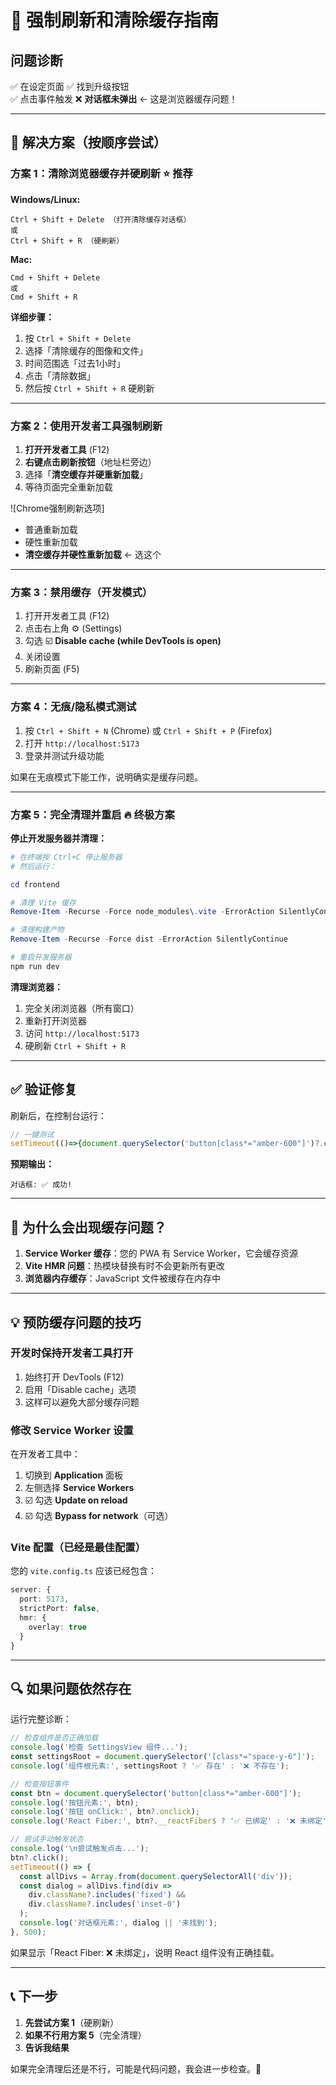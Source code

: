# 🔄 强制刷新和清除缓存指南

## 问题诊断

✅ 在设定页面
✅ 找到升级按钮  
✅ 点击事件触发
❌ **对话框未弹出** ← 这是浏览器缓存问题！

---

## 🚀 解决方案（按顺序尝试）

### 方案 1：清除浏览器缓存并硬刷新 ⭐ 推荐

**Windows/Linux:**
```
Ctrl + Shift + Delete （打开清除缓存对话框）
或
Ctrl + Shift + R （硬刷新）
```

**Mac:**
```
Cmd + Shift + Delete
或  
Cmd + Shift + R
```

**详细步骤：**
1. 按 `Ctrl + Shift + Delete`
2. 选择「清除缓存的图像和文件」
3. 时间范围选「过去1小时」
4. 点击「清除数据」
5. 然后按 `Ctrl + Shift + R` 硬刷新

---

### 方案 2：使用开发者工具强制刷新

1. **打开开发者工具** (F12)
2. **右键点击刷新按钮**（地址栏旁边）
3. 选择「**清空缓存并硬重新加载**」
4. 等待页面完全重新加载

![Chrome强制刷新选项]
- 普通重新加载
- 硬性重新加载
- **清空缓存并硬性重新加载** ← 选这个

---

### 方案 3：禁用缓存（开发模式）

1. 打开开发者工具 (F12)
2. 点击右上角 ⚙️ (Settings)
3. 勾选 ☑️ **Disable cache (while DevTools is open)**
4. 关闭设置
5. 刷新页面 (F5)

---

### 方案 4：无痕/隐私模式测试

1. 按 `Ctrl + Shift + N` (Chrome) 或 `Ctrl + Shift + P` (Firefox)
2. 打开 `http://localhost:5173`
3. 登录并测试升级功能

如果在无痕模式下能工作，说明确实是缓存问题。

---

### 方案 5：完全清理并重启 🔥 终极方案

**停止开发服务器并清理：**

```powershell
# 在终端按 Ctrl+C 停止服务器
# 然后运行：

cd frontend

# 清理 Vite 缓存
Remove-Item -Recurse -Force node_modules\.vite -ErrorAction SilentlyContinue

# 清理构建产物
Remove-Item -Recurse -Force dist -ErrorAction SilentlyContinue

# 重启开发服务器
npm run dev
```

**清理浏览器：**
1. 完全关闭浏览器（所有窗口）
2. 重新打开浏览器
3. 访问 `http://localhost:5173`
4. 硬刷新 `Ctrl + Shift + R`

---

## ✅ 验证修复

刷新后，在控制台运行：

```javascript
// 一键测试
setTimeout(()=>{document.querySelector('button[class*="amber-600"]')?.click();setTimeout(()=>console.log('对话框:',document.querySelector('h3')?.textContent?.includes('選擇最適合您的方案')?'✅ 成功!':'❌ 还是失败'),300)},100)
```

**预期输出：**
```
对话框: ✅ 成功!
```

---

## 🎯 为什么会出现缓存问题？

1. **Service Worker 缓存**：您的 PWA 有 Service Worker，它会缓存资源
2. **Vite HMR 问题**：热模块替换有时不会更新所有更改
3. **浏览器内存缓存**：JavaScript 文件被缓存在内存中

---

## 💡 预防缓存问题的技巧

### 开发时保持开发者工具打开

1. 始终打开 DevTools (F12)
2. 启用「Disable cache」选项
3. 这样可以避免大部分缓存问题

### 修改 Service Worker 设置

在开发者工具中：
1. 切换到 **Application** 面板
2. 左侧选择 **Service Workers**
3. ☑️ 勾选 **Update on reload**
4. ☑️ 勾选 **Bypass for network**（可选）

### Vite 配置（已经是最佳配置）

您的 `vite.config.ts` 应该已经包含：
```typescript
server: {
  port: 5173,
  strictPort: false,
  hmr: {
    overlay: true
  }
}
```

---

## 🔍 如果问题依然存在

运行完整诊断：

```javascript
// 检查组件是否正确加载
console.log('检查 SettingsView 组件...');
const settingsRoot = document.querySelector('[class*="space-y-6"]');
console.log('组件根元素:', settingsRoot ? '✅ 存在' : '❌ 不存在');

// 检查按钮事件
const btn = document.querySelector('button[class*="amber-600"]');
console.log('按钮元素:', btn);
console.log('按钮 onClick:', btn?.onclick);
console.log('React Fiber:', btn?.__reactFiber$ ? '✅ 已绑定' : '❌ 未绑定');

// 尝试手动触发状态
console.log('\n尝试触发点击...');
btn?.click();
setTimeout(() => {
  const allDivs = Array.from(document.querySelectorAll('div'));
  const dialog = allDivs.find(div => 
    div.className?.includes('fixed') && 
    div.className?.includes('inset-0')
  );
  console.log('对话框元素:', dialog || '未找到');
}, 500);
```

如果显示「React Fiber: ❌ 未绑定」，说明 React 组件没有正确挂载。

---

## 📞 下一步

1. **先尝试方案 1**（硬刷新）
2. **如果不行用方案 5**（完全清理）
3. **告诉我结果**

如果完全清理后还是不行，可能是代码问题，我会进一步检查。🔧

